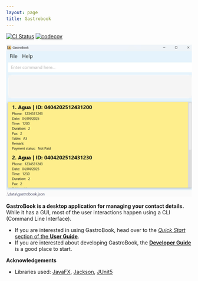 ```yaml
---
layout: page
title: Gastrobook
---
```


[![CI Status](https://github.com/se-edu/addressbook-level3/workflows/Java%20CI/badge.svg)](https://github.com/AY2425S2-CS2103T-T09-3/tp/actions)
[![codecov](https://codecov.io/gh/se-edu/addressbook-level3/branch/master/graph/badge.svg)](https://app.codecov.io/gh/AY2425S2-CS2103T-T09-3)

![Ui](images/Ui2.jpg)

**GastroBook is a desktop application for managing your contact details.** While it has a GUI, most of the user interactions happen using a CLI (Command Line Interface).

* If you are interested in using GastroBook, head over to the [_Quick Start_ section of the **User Guide**](UserGuide.html#quick-start).
* If you are interested about developing GastroBook, the [**Developer Guide**](DeveloperGuide.html) is a good place to start.


**Acknowledgements**

* Libraries used: [JavaFX](https://openjfx.io/), [Jackson](https://github.com/FasterXML/jackson), [JUnit5](https://github.com/junit-team/junit5)
